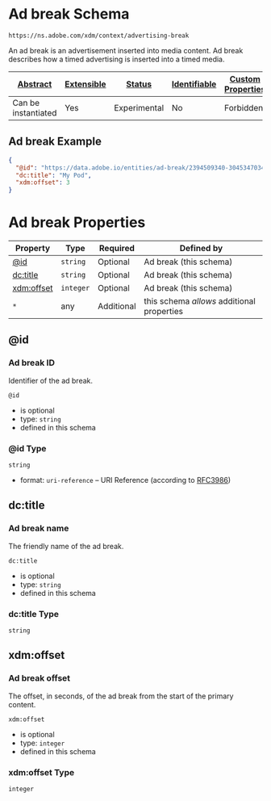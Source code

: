 
# Ad break Schema

```
https://ns.adobe.com/xdm/context/advertising-break
```

An ad break is an advertisement inserted into media content. Ad break describes how a timed advertising is inserted into a timed media.

| [Abstract](../../abstract.md) | [Extensible](../../extensions.md) | [Status](../../status.md) | [Identifiable](../../id.md) | [Custom Properties](../../extensions.md) | [Additional Properties](../../extensions.md) | Defined In |
|-------------------------------|-----------------------------------|---------------------------|-----------------------------|------------------------------------------|----------------------------------------------|------------|
| Can be instantiated | Yes | Experimental | No | Forbidden | Permitted | [context/advertising-break.schema.json](context/advertising-break.schema.json) |

## Ad break Example
```json
{
  "@id": "https://data.adobe.io/entities/ad-break/2394509340-30453470347",
  "dc:title": "My Pod",
  "xdm:offset": 3
}
```

# Ad break Properties

| Property | Type | Required | Defined by |
|----------|------|----------|------------|
| [@id](#id) | `string` | Optional | Ad break (this schema) |
| [dc:title](#dctitle) | `string` | Optional | Ad break (this schema) |
| [xdm:offset](#xdmoffset) | `integer` | Optional | Ad break (this schema) |
| `*` | any | Additional | this schema *allows* additional properties |

## @id
### Ad break ID

Identifier of the ad break.

`@id`
* is optional
* type: `string`
* defined in this schema

### @id Type


`string`
* format: `uri-reference` – URI Reference (according to [RFC3986](https://tools.ietf.org/html/rfc3986))






## dc:title
### Ad break name

The friendly name of the ad break.

`dc:title`
* is optional
* type: `string`
* defined in this schema

### dc:title Type


`string`






## xdm:offset
### Ad break offset

The offset, in seconds, of the ad break from the start of the primary content.

`xdm:offset`
* is optional
* type: `integer`
* defined in this schema

### xdm:offset Type


`integer`





